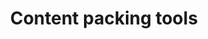 ---
layout: default
title: Content packing tools
has_children: true
parent: Tools
nav_order: 2
last_modified_date: 2023-01-03 15:47
---